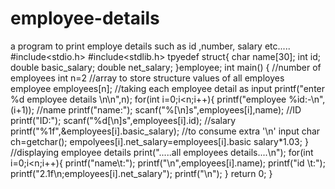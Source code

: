 # employee-details
a program to print employe details such as id ,number, salary etc.....
#include<stdio.h>
#include<stdlib.h>
  tpyedef struct{
     char name[30];
     int id;
     double basic_salary;
     double net_salary;
 }employee;
     int main()
     {
     	//number of employees
     	int n=2
     	//array to store structure values of all employes
     	employee employees[n];
     	//taking each employee detail as input
     	printf("enter %d employee details \n\n",n);
     	for(int i=0;i<n;i++){
     		printf("employee %id:-\n",(i+1));
     		//name
     		printf("name:");
     		scanf("%[\n]s",employees[i],name);
     		//ID
     		printf("ID:");
     		scanf("%d[\n]s",employees[i].id);
     		//salary
     		printf("%1f",&employees[i].basic_salary);
     		//to consume extra '\n' input
     		char ch=getchar();
     		empolyees[i].net_salary=employees[i].basic salary*1.03;
		 }
		 //displaying employee details
		 print(".....all employees details....\n");
		 for(int i=0;i<n;i++){
		 	printf("name\t:");
		 	printf("\n",employees[i].name);
		 	printf("id \t:");
		 	printf("2.1f\n;employees[i].net_salary");
		 	printf("\n");
		 }
		 return 0;
	 }
